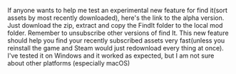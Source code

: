 If anyone wants to help me test an experimental new feature for find it(sort assets by most recently downloaded), here's the link to the alpha version. Just download the zip, extract and copy the FindIt folder to the local mod folder. Remember to unsubscribe other versions of find It. This new feature should help you find your recently subscribed assets very fast(unless you reinstall the game and Steam would just redownload every thing at once). I've tested it on Windows and it worked as expected, but I am not sure about other platforms (especially macOS)
